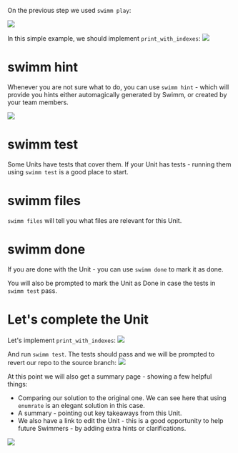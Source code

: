 On the previous step we used `swimm play`:

![](https://github.com/swimmio/public/raw/master/screenshots/swimm_play.png)

In this simple example, we should implement `print_with_indexes`:
![](https://github.com/swimmio/public/raw/master/screenshots/print_with_indexes.png)

# swimm hint
Whenever you are not sure what to do, you can use `swimm hint` - which will provide you hints either automagically generated by Swimm, or created by your team members.

![](https://github.com/swimmio/public/raw/master/screenshots/swimm_hint.png)

# swimm test
Some Units have tests that cover them. If your Unit has tests - running them using `swimm test` is a good place to start.

# swimm files
`swimm files` will tell you what files are relevant for this Unit.

# swimm done
If you are done with the Unit - you can use `swimm done` to mark it as done.

You will also be prompted to mark the Unit as Done in case the tests in `swimm test` pass.

# Let's complete the Unit
Let's implement `print_with_indexes`:
![](https://github.com/swimmio/public/raw/master/screenshots/print_with_indexes_solution.png)

And run `swimm test`. The tests should pass and we will be prompted to revert our repo to the source branch:
![](https://github.com/swimmio/public/raw/master/screenshots/swimm_test_success.png)

At this point we will also get a summary page - showing a few helpful things:
* Comparing our solution to the original one. We can see here that using `enumrate` is an elegant solution in this case.
* A summary - pointing out key takeaways from this Unit.
* We also have a link to edit the Unit - this is a good opportunity to help future Swimmers - by adding extra hints or clarifications.

![](https://github.com/swimmio/public/raw/master/screenshots/summary.png)
